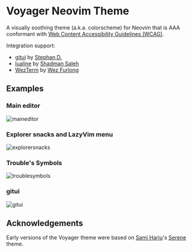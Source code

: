 # Voyager Neovim Theme

A visually soothing theme (a.k.a. colorscheme) for Neovim that is AAA conformant with [Web Content Accessibility Guidelines (WCAG)](https://www.w3.org/TR/WCAG22/).

Integration support:

* [gitui](https://github.com/gitui-org/gitui) by [Stephan D.](https://www.linkedin.com/in/stephandilly/)
* [lualine](https://github.com/nvim-lualine/lualine.nvim) by [Shadman Saleh](https://www.linkedin.com/in/shadman-saleh/)
* [WezTerm](https://wezterm.org/) by [Wez Furlong](https://www.linkedin.com/in/wezfurlong/)

## Examples

### Main editor

![maineditor](https://github.com/user-attachments/assets/4d54f7e3-a400-4d57-9fb3-952e2917ee2f)

### Explorer snacks and LazyVim menu

![explorersnacks](https://github.com/user-attachments/assets/8feac2e3-ca00-4635-af9a-42d83651db5f)

### Trouble's Symbols

![troublesymbols](https://github.com/user-attachments/assets/b4b98932-f4d5-4d84-8f2b-3d33c03c886e)

### gitui

![gitui](https://github.com/user-attachments/assets/9bf31f38-3ed4-4c7f-8f52-98367c0563f6)

## Acknowledgements

Early versions of the Voyager theme were based on [Sami Harju](https://github.com/samharju)'s [Serene](https://github.com/samharju/serene.nvim) theme.
